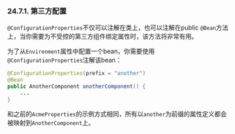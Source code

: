 ### 24.7.1. 第三方配置

`@ConfigurationProperties`不仅可以注解在类上，也可以注解在public `@Bean`方法上，当你需要为不受控的第三方组件绑定属性时，该方法将非常有用。

为了从`Environment`属性中配置一个bean，你需要使用`@ConfigurationProperties`注解该bean：
```java
@ConfigurationProperties(prefix = "another")
@Bean
public AnotherComponent anotherComponent() {
    ...
}
```
和之前的`AcmeProperties`的示例方式相同，所有以`another`为前缀的属性定义都会被映射到`AnotherComponent`上。
